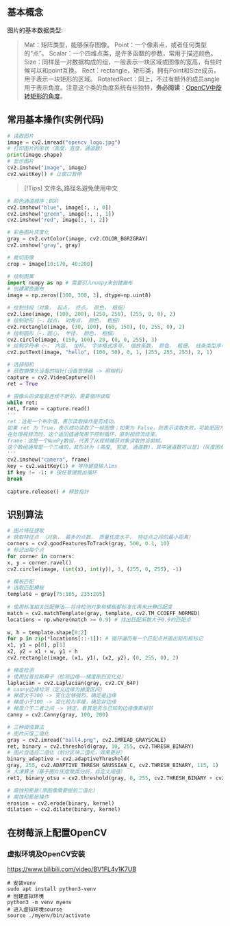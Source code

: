 ## 基本概念
图片的基本数据类型:
> Mat：矩阵类型，能够保存图像。
Point：一个像素点，或者任何类型的“点”。
Scalar：一个四维点类，是许多函数的参数，常用于描述颜色。
Size：同样是一对数据构成的组，一般表示一块区域或图像的宽高，有些时候可以和point互换。
Rect：rectangle，矩形类，拥有Point和Size成员，用于表示一块矩形的区域。
RotatedRect：同上，不过有额外的成员angle用于表示角度。注意这个类的角度系统有些独特，**务必阅读**：[OpenCV中旋转矩形的角度](https://blog.csdn.net/heroacool/article/details/105410202)。
## 常用基本操作(实例代码)
```python
# 读取图片  
image = cv2.imread("opencv_logo.jpg")
# 打印图片的形状（高度，宽度，通道数）  
print(image.shape)
# 显示图片
cv2.imshow("image", image)  
cv2.waitKey() # 让窗口暂停
```
> [!Tips]
> 文件名,路径名避免使用中文

```python
# 颜色通道顺序：BGR  
cv2.imshow("blue", image[:, :, 0])  
cv2.imshow("green", image[:, :, 1])  
cv2.imshow("red", image[:, :, 2])  

# 彩色图片灰度化  
gray = cv2.cvtColor(image, cv2.COLOR_BGR2GRAY)  
cv2.imshow("gray", gray)
```
```python
# 裁切图像
crop = image[10:170, 40:200]
```
```python
# 绘制图案
import numpy as np # 需要引入numpy来创建画布
# 创建黑色画布  
image = np.zeros([300, 300, 3], dtype=np.uint8)

# 绘制线段（对象， 起点， 终点， 颜色， 粗细）  
cv2.line(image, (100, 200), (250, 250), (255, 0, 0), 2)  
# 绘制矩形（~，起点， 对角点， 颜色， 粗细）  
cv2.rectangle(image, (30, 100), (60, 150), (0, 255, 0), 2)  
# 绘制圆形（~，圆心， 半径， 颜色， 粗细）  
cv2.circle(image, (150, 100), 20, (0, 0, 255), 3)  
# 绘制字符串（~， 内容， 坐标， 字体格式序号， 缩放系数， 颜色， 粗细， 线条类型序号）  
cv2.putText(image, "hello", (100, 50), 0, 1, (255, 255, 255), 2, 1)
```
```python
# 选择相机
# 获取摄像头设备的指针(设备管理器 -> 照相机)  
capture = cv2.VideoCapture(0)  
ret = True  

# 摄像头的读取是连续不断的，需要循环读取  
while ret:  
ret, frame = capture.read()  
'''  
ret：这是一个布尔值，表示读取操作是否成功。  
如果 ret 为 True，表示成功读取了一帧图像；如果为 False，则表示读取失败，可能是因为视频流结束或者其他错误。  
在处理视频流时，这个返回值通常用于控制循环，直到视频流结束。  
frame：这是一个NumPy数组，代表了从视频捕获对象读取的当前帧。  
这个数组通常是一个三维的，其形状为 (高度, 宽度, 通道数)，其中通道数可以是1（灰度图像）或3（彩色图像，分别对应红、绿、蓝通道）。  
'''  
cv2.imshow("camera", frame)  
key = cv2.waitKey(1) # 等待键盘输入1ms  
if key != -1: # 按任意键跳出循环  
break  
  
capture.release() # 释放指针
```
## 识别算法
```python
# 图片特征提取
# 获取特征点 （对象， 最多的点数， 质量优度水平， 特征点之间的最小距离）  
corners = cv2.goodFeaturesToTrack(gray, 500, 0.1, 10)  
# 标记出每个点  
for corner in corners:  
x, y = corner.ravel()  
cv2.circle(image, (int(x), int(y)), 3, (255, 0, 255), -1)
```
```python
# 模板匹配
# 选取匹配模板  
template = gray[75:105, 235:265]  
  
# 使用标准相关匹配算法——将待检测对象和模板都标准化再来计算匹配度  
match = cv2.matchTemplate(gray, template, cv2.TM_CCOEFF_NORMED)  
locations = np.where(match >= 0.9) # 找出匹配系数大于0.9的匹配点  
  
w, h = template.shape[0:2]  
for p in zip(*locations[::-1]): # 循环遍历每一个匹配点并画出矩形框标记  
x1, y1 = p[0], p[1]  
x2, y2 = x1 + w, y1 + h  
cv2.rectangle(image, (x1, y1), (x2, y2), (0, 255, 0), 2)
```
```python
# 梯度检测
# 使用拉普拉斯算子（检测边缘——梯度剧烈变化处）  
laplacian = cv2.Laplacian(gray, cv2.CV_64F)  
# canny边缘检测（定义边缘为梯度区间）  
# 梯度大于200 -> 变化足够强烈，确定是边缘  
# 梯度小于100 -> 变化较为平缓，确定非边缘  
# 梯度介于二者之间 -> 待定，看其是否与已知的边缘像素相邻  
canny = cv2.Canny(gray, 100, 200)
```
```python
# 三种阈值算法
# 图片灰度二值化  
gray = cv2.imread("ball4.png", cv2.IMREAD_GRAYSCALE)  
ret, binary = cv2.threshold(gray, 10, 255, cv2.THRESH_BINARY)  
# 图片自适应二值化（划分区块二值化，效果更好）  
binary_adaptive = cv2.adaptiveThreshold(  
gray, 255, cv2.ADAPTIVE_THRESH_GAUSSIAN_C, cv2.THRESH_BINARY, 115, 1)  
# 大津算法（基于图片灰度聚类分析，自定义阈值）  
ret1, binary_otsu = cv2.threshold(gray, 0, 255, cv2.THRESH_BINARY + cv2.THRESH_OTSU)
```
```python
# 腐蚀和膨胀(原图像需要提前二值化)
# 腐蚀和膨胀操作  
erosion = cv2.erode(binary, kernel)  
dilation = cv2.dilate(binary, kernel)
```
## 在树莓派上配置OpenCV
### 虚拟环境及OpenCV安装
https://www.bilibili.com/video/BV1FL4y1K7UB
```shell
# 安装venv
sudo apt install python3-venv
# 创建虚拟环境
python3 -m venv myenv
# 进入虚拟环境sourse 
source ./myenv/bin/activate
```